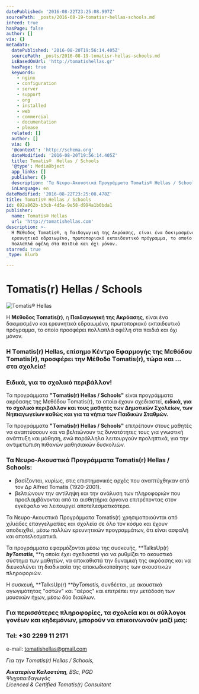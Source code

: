 ```yaml
---
datePublished: '2016-08-22T23:25:08.997Z'
sourcePath: _posts/2016-08-19-tomatisr-hellas-schools.md
inFeed: true
hasPage: false
author: []
via: {}
metadata:
  datePublished: '2016-08-20T19:56:14.405Z'
  sourcePath: _posts/2016-08-19-tomatisr-hellas-schools.md
  isBasedOnUrl: 'http://tomatishellas.gr'
  hasPage: true
  keywords:
    - nginx
    - configuration
    - server
    - support
    - org
    - installed
    - web
    - commercial
    - documentation
    - please
  related: []
  author: []
  via: {}
  '@context': 'http://schema.org'
  dateModified: '2016-08-20T19:56:14.405Z'
  title: Tomatis®  Hellas / Schools
  '@type': MediaObject
  app_links: []
  publisher: {}
  description: 'Τα Νευρο-Ακουστικά Προγράμματα Tomatis® Hellas / Schools:'
  inLanguage: en
dateModified: '2016-08-22T23:25:08.478Z'
title: Tomatis® Hellas / Schools
id: 692a862b-b3cb-4d5a-9e58-d994a1b0bda1
publisher:
  name: Tomatis® Hellas
  url: 'http://tomatishellas.com'
description: >-
  Η Μέθοδος Τomatis®, η Παιδαγωγική της Ακρόασης, είναι ένα δοκιμασμένο και
  ερευνητικά εδραιωμένο, πρωτοποριακό εκπαιδευτικό πρόγραμμα, το οποίο προσφέρει
  πολλαπλά οφέλη στα παιδιά και όχι μόνον.
starred: true
_type: Blurb

---
```

# Tomatis(r) Hellas / Schools
![Τomatis® Ηellas](https://the-grid-user-content.s3-us-west-2.amazonaws.com/1a782646-a708-4a8e-9ab4-9d8586726e6d.png)

Η **Μέθοδος Τomatis(r)**, η **Παιδαγωγική της Ακρόασης**, είναι ένα δοκιμασμένο και ερευνητικά εδραιωμένο, πρωτοποριακό εκπαιδευτικό πρόγραμμα, το οποίο προσφέρει πολλαπλά οφέλη στα παιδιά και όχι μόνον.

### **Η Τomatis(r) Ηellas**, **επίσημο Κέντρο Εφαρμογής της Μεθόδου Τomatis(r), προσφέρει την Μέθοδο Τomatis(r), τώρα και ... στα σχολεία!**

### **Ειδικά, για το σχολικό περιβάλλον!**

Τα προγράμματα **"Τomatis(r) Hellas / Schools"** είναι προγράμματα ακρόασης της Μεθόδου Τomatis(r), τα οποία έχουν σχεδιαστεί, **ειδικά, για το σχολικό περιβάλλον και τους μαθητές των Δημοτικών Σχολείων, των Νηπιαγωγείων καθώς και για τα νήπια των Παιδικών Σταθμών.**

Τα προγράμματα **"Τomatis(r) Hellas / Schools"** επιτρέπουν στους μαθητές να αναπτύσσουν και να βελτιώνουν τις δυνατότητες τους για γνωστική ανάπτυξη και μάθηση, ενώ παράλληλα λειτουργούν προληπτικά, για την αντιμετώπιση πιθανών μαθησιακών δυσκολιών.

### Τα Νευρο-Ακουστικά Προγράμματα Tomatis(r) Hellas / Schools:

* βασίζονται, κυρίως, στις επιστημονικές αρχές που αναπτύχθηκαν από τον Δρ Alfred Tomatis (1920-2001).
* βελτιώνουν την αντίληψη και την ανάλυση των πληροφοριών που προσλαμβάνονται από τα αισθητήρια όργανα επιτρέποντας στον εγκέφαλο να λειτουργεί αποτελεσματικότερα.

Τα Νευρο-Ακουστικά Προγράμματα Tomatis(r) χρησιμοποιούνται από χιλιάδες επαγγελματίες και σχολεία σε όλο τον κόσμο και έχουν αποδειχθεί, μέσω πολλών ερευνητικών προγραμμάτων, ότι είναι ασφαλή και αποτελεσματικά.

Τα προγράμματα εφαρμόζονται μέσω της συσκευής, **TalksUp(r) **_byTomatis_**, **η οποία έχει σχεδιαστεί για να ρυθμίζει το ακουστικό σύστημα των μαθητών, να αποκαθιστά την δυναμική της ακρόασης και να διευκολύνει τη διαδικασία της αποκωδικοποίησης των ακουστικών πληροφοριών.

Η συσκευή, **TalksUp(r) **_byTomatis,_ συνδέεται, με ακουστικά αγωγιμότητας "οστών" και "αέρος" και επιτρέπει την μετάδοση των μουσικών ήχων, μέσω δύο διαύλων.

### Για περισσότερες πληροφορίες, τα σχολεία και οι σύλλογοι γονέων και κηδεμόνων, μπορούν να επικοινωνούν μαζί μας:

### Tel: +30 2299 11 2171  
e-mail: tomatishellas@gmail.com

_Για την Τomatis(r) Hellas / Schools,_

_**Αικατερίνα Καλοστύπη**, BSc, PGD_  
_Ψυχοπαιδαγωγός_  
_Licenced & Certified Tomatis(r) Consultant_